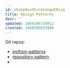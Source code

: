 ```yaml
---
id: ohshp0xxd5vn3edsgw59cjq
title: Design Patterns
desc: ''
updated: 1668106738912
created: 1668106632889
---
```


Git repos:
- [python-patterns](https://github.com/faif/python-patterns)
- [repository pattern](https://gist.github.com/Greyvend/b56baa53b96e5bbfa7b650c3e6b69d40)
- []()